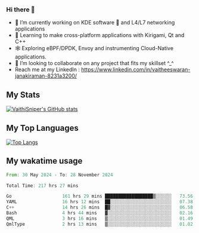 ### Hi there 👋

- 🔭 I’m currently working on KDE software 💓 and L4/L7 networking applications 
- 📖 Learning to make cross-platform applications with Kirigami, Qt and C++
- 🕸️ Exploring eBPF/DPDK, Envoy and instrumenting Cloud-Native applications. 
- 👯 I’m looking to collaborate on any project that fits my skillset ^_^
- Reach me at my LinkedIn : https://www.linkedin.com/in/vaitheeswaran-janakiraman-8231a3200/

## My Stats
[![VaithiSniper's GitHub stats](https://github-readme-stats.vercel.app/api?username=VaithiSniper&hide=stars&theme=radical)](https://github.com/anuraghazra/github-readme-stats)

## My Top Languages

[![Top Langs](https://github-readme-stats.vercel.app/api/top-langs/?username=VaithiSniper&layout=compact)](https://github.com/anuraghazra/github-readme-stats)

## My wakatime usage

<!--START_SECTION:waka-->

```rust
From: 30 May 2024 - To: 28 November 2024

Total Time: 217 hrs 27 mins

Go                   161 hrs 29 mins ██████████████████▒░░░░░░   73.56 %
YAML                 16 hrs 12 mins  ██░░░░░░░░░░░░░░░░░░░░░░░   07.38 %
C++                  14 hrs 26 mins  █▓░░░░░░░░░░░░░░░░░░░░░░░   06.58 %
Bash                 4 hrs 44 mins   ▓░░░░░░░░░░░░░░░░░░░░░░░░   02.16 %
QML                  3 hrs 16 mins   ▒░░░░░░░░░░░░░░░░░░░░░░░░   01.49 %
QmlType              2 hrs 13 mins   ▒░░░░░░░░░░░░░░░░░░░░░░░░   01.02 %
```

<!--END_SECTION:waka-->
